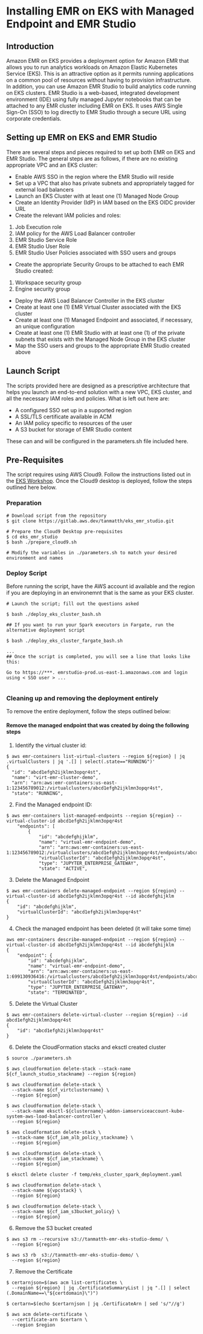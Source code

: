 # Installing EMR on EKS with Managed Endpoint and EMR Studio


## Introduction
Amazon EMR on EKS provides a deployment option for Amazon EMR that allows you to run analytics workloads on Amazon Elastic Kubernetes Service (EKS). This is an attractive option as it permits running applications on a common pool of resources without having to provision infrastructure. In addition, you can use Amazon EMR Studio to build analytics code running on EKS clusters. EMR Studio is a web-based, integrated development environment (IDE) using fully managed Jupyter notebooks that can be attached to any EMR cluster including EMR on EKS. It uses AWS Single Sign-On (SSO) to log directly to EMR Studio through a secure URL using corporate credentials.

## Setting up EMR on EKS and EMR Studio
There are several steps and pieces required to set up both EMR on EKS and EMR Studio. The general steps are as follows, if there are no existing appropriate VPC and an EKS cluster:
- Enable AWS SSO in the region where the EMR Studio will reside
- Set up a VPC that also has private subnets and appropriately tagged for external load balancers
- Launch an EKS Cluster with at least one (1) Managed Node Group
- Create an Identity Provider (IdP) in IAM based on the EKS OIDC provider URL
- Create the relevant IAM policies and roles:
1. Job Execution role
2. IAM policy for the AWS Load Balancer controller
3. EMR Studio Service Role
4. EMR Studio User Role
5. EMR Studio User Policies associated with SSO users and groups
- Create the appropriate Security Groups to be attached to each EMR Studio created:
1. Workspace security group
2. Engine security group
- Deploy the AWS Load Balancer Controller in the EKS cluster
- Create at least one (1) EMR Virtual Cluster associated with the EKS cluster
- Create at least one (1) Managed Endpoint and associated, if necessary, an unique configuration
- Create at least one (1) EMR Studio with at least one (1) of the private subnets that exists with the Managed Node Group in the EKS cluster
- Map the SSO users and groups to the appropriate EMR Studio created above

## Launch Script
The scripts provided here are designed as a prescriptive architecture that helps you launch an end-to-end solution with a new VPC, EKS cluster, and all the necessary IAM roles and policies. What is left out here are:

- A configured SSO set up in a supported region
- A SSL/TLS certificate available in ACM
- An IAM policy specific to resources of the user
- A S3 bucket for storage of EMR Studio content

These can and will be configured in the parameters.sh file included here.

## Pre-Requisites

The script requires using AWS Cloud9. Follow the instructions listed out in the [EKS Workshop](https://www.eksworkshop.com/020_prerequisites/workspace/). Once the Cloud9 desktop is deployed, follow the steps outlined here below.

### Preparation
```
# Download script from the repository
$ git clone https://gitlab.aws.dev/tanmatth/eks_emr_studio.git

# Prepare the Cloud9 Desktop pre-requisites
$ cd eks_emr_studio
$ bash ./prepare_cloud9.sh

# Modify the variables in ./parameters.sh to match your desired environment and names
```
### Deploy Script
Before running the script, have the AWS account id available and the region if you are deploying in an environemnt that is the same as your EKS cluster. 

```
# Launch the script; fill out the questions asked

$ bash ./deploy_eks_cluster_bash.sh

## If you want to run your Spark executors in Fargate, run the alternative deployment script

$ bash ./deploy_eks_cluster_fargate_bash.sh

...
## Once the script is completed, you will see a line that looks like this:

Go to https://***. emrstudio-prod.us-east-1.amazonaws.com and login using < SSO user > ...


```

### Cleaning up and removing the deployment entirely
To remove the entire deployment, follow the steps outlined below:

#### Remove the managed endpoint that was created by doing the following steps

1. Identify the virtual cluster id:

```
$ aws emr-containers list-virtual-clusters --region ${region} | jq .virtualClusters | jq '.[] | select(.state=="RUNNING")'
{
  "id": "abcd1efgh2ijklmn3opqr4st",
  "name": "virt-emr-cluster-demo",
  "arn": "arn:aws:emr-containers:us-east-1:123456789012:/virtualclusters/abcd1efgh2ijklmn3opqr4st",
  "state": "RUNNING",
```
2. Find the Managed endpoint ID:

```
$ aws emr-containers list-managed-endpoints --region ${region} --virtual-cluster-id abcd1efgh2ijklmn3opqr4st
    "endpoints": [
        {
            "id": "abcdefghijklm",
            "name": "virtual-emr-endpoint-demo",
            "arn": "arn:aws:emr-containers:us-east-1:123456789012:/virtualclusters/abcd1efgh2ijklmn3opqr4st/endpoints/abcdefghijklm",
            "virtualClusterId": "abcd1efgh2ijklmn3opqr4st",
            "type": "JUPYTER_ENTERPRISE_GATEWAY",
            "state": "ACTIVE",
```
3. Delete the Managed Endpoint

```
$ aws emr-containers delete-managed-endpoint --region ${region} --virtual-cluster-id abcd1efgh2ijklmn3opqr4st --id abcdefghijklm
{
    "id": "abcdefghijklm",
    "virtualClusterId": "abcd1efgh2ijklmn3opqr4st"
}
```
4. Check the managed endpoint has been deleted (it will take some time)

```
aws emr-containers describe-managed-endpoint --region ${region} --virtual-cluster-id abcd1efgh2ijklmn3opqr4st --id abcdefghijklm
{
    "endpoint": {
        "id": "abcdefghijklm",
        "name": "virtual-emr-endpoint-demo",
        "arn": "arn:aws:emr-containers:us-east-1:699130936416:/virtualclusters/abcd1efgh2ijklmn3opqr4st/endpoints/abcdefghijklm",
        "virtualClusterId": "abcd1efgh2ijklmn3opqr4st",
        "type": "JUPYTER_ENTERPRISE_GATEWAY",
        "state": "TERMINATED",
```
5. Delete the Virtual Cluster

```
$ aws emr-containers delete-virtual-cluster --region ${region} --id abcd1efgh2ijklmn3opqr4st
{
    "id": "abcd1efgh2ijklmn3opqr4st"
}
```

6. Delete the CloudFormation stacks and eksctl created cluster

```
$ source ./parameters.sh

$ aws cloudformation delete-stack --stack-name ${cf_launch_studio_stackname} --region ${region}

$ aws cloudformation delete-stack \
  --stack-name ${cf_virtclustername} \
  --region ${region}

$ aws cloudformation delete-stack \
  --stack-name eksctl-${clustername}-addon-iamserviceaccount-kube-system-aws-load-balancer-controller \
  --region ${region}

$ aws cloudformation delete-stack \
  --stack-name ${cf_iam_alb_policy_stackname} \
  --region ${region}

$ aws cloudformation delete-stack \
  --stack-name ${cf_iam_stackname} \
  --region ${region}

$ eksctl delete cluster -f temp/eks_cluster_spark_deployment.yaml 

$ aws cloudformation delete-stack \
  --stack-name ${vpcstack} \
  --region ${region}

$ aws cloudformation delete-stack \
  --stack-name ${cf_iam_s3bucket_policy} \
  --region ${region}

```
6. Remove the S3 bucket created

```
$ aws s3 rm --recursive s3://tanmatth-emr-eks-studio-demo/ \
  --region ${region}

$ aws s3 rb  s3://tanmatth-emr-eks-studio-demo/ \
  --region ${region}
```

7. Remove the Certificate

```
$ certarnjson=$(aws acm list-certificates \
  --region ${region} | jq .CertificateSummaryList | jq ".[] | select (.DomainName==\"${certdomain}\")") 
 
$ certarn=$(echo $certarnjson | jq .CertificateArn | sed 's/"//g')

$ aws acm delete-certificate \
  --certificate-arn $certarn \
  --region $region
```

